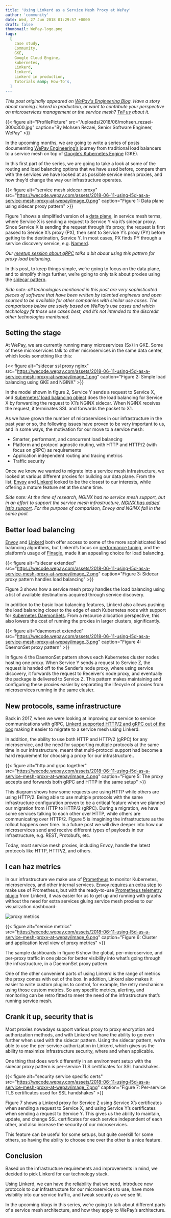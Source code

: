 ```yaml
---
title: 'Using Linkerd as a Service Mesh Proxy at WePay'
author: 'community'
date: Wed, 27 Jun 2018 01:29:57 +0000
draft: false
thumbnail: WePay-logo.png
tags:
  [
    case study,
    Community,
    GKE,
    Google Cloud Engine,
    kubernetes,
    Linkerd,
    linkerd,
    Linkerd in production,
    Tutorials &amp; How-To's,
  ]
---
```


*This post originally appeared on [WePay's Engineering Blog](https://wecode.wepay.com/posts/using-l5d-as-a-service-mesh-proxy-at-wepay). Have a story about running Linkerd in production, or want to contribute your perspective on microservices management or the service mesh? [Tell us](https://docs.google.com/forms/d/1hZujOuwOFMlU_1e15-r7M6nJKMFUHYTJW2xj4i2IxPU/edit) about it.*

{{< figure alt="ProfilePicture" src="/uploads/2018/06/mohsen_rezaei-300x300.jpg" caption="By Mohsen Rezaei, Senior Software Engineer, WePay" >}}

In the upcoming months, we are going to write a series of posts documenting [WePay Engineering’s](https://wecode.wepay.com/) journey from traditional load balancers to a service mesh on top of [Google’s Kubernetes Engine](https://cloud.google.com/kubernetes-engine/) (GKE). 

In this first part of the series, we are going to take a look at some of the routing and load balancing options that we have used before, compare them with the services we have looked at as possible service mesh proxies, and how they’d change the way our infrastructure operates. 

{{< figure alt="service mesh sidecar proxy" src="https://wecode.wepay.com/assets/2018-06-11-using-l5d-as-a-service-mesh-proxy-at-wepay/image_0.png" caption="Figure 1: Data plane using sidecar proxy pattern" >}}

Figure 1 shows a simplified version of a [data plane](https://medium.com/microservices-learning/understanding-microservices-communication-and-service-mesh-e888d1adc41), in service mesh terms, where Service X is sending a request to Service Y via it’s sidecar proxy. Since Service X is sending the request through it’s proxy, the request is first passed to Service X’s proxy (PX), then sent to Service Y’s proxy (PY) before getting to the destination, Service Y. In most cases, PX finds PY through a service discovery service, e.g. [Namerd](https://linkerd.io/advanced/namerd/). 

_Our [meetup session about gRPC](https://youtu.be/8KWmNw9jQ04?t=28m59s) talks a bit about using this pattern for proxy load balancing._

In this post, to keep things simple, we’re going to focus on the data plane, and to simplify things further, we’re going to only talk about proxies using the [sidecar pattern](https://docs.microsoft.com/en-us/azure/architecture/patterns/sidecar). 

_Side note: all technologies mentioned in this post are very sophisticated pieces of software that have been written by talented engineers and open sourced to be available for other companies with similar use cases. The comparisons below are solely based on WePay’s use cases and which technology fit those use cases best, and it’s not intended to the discredit other technologies mentioned._

## Setting the stage

At WePay, we are currently running many microservices (Sx) in GKE. Some of these microservices talk to other microservices in the same data center, which looks something like this:

{<< figure alt="sidecar ssl proxy nginx" src="https://wecode.wepay.com/assets/2018-06-11-using-l5d-as-a-service-mesh-proxy-at-wepay/image_1.png" caption="Figure 2: Simple load balancing using GKE and NGINX" >}}

In the model shown in figure 2, Service Y sends a request to Service X, and [Kubernetes’ load balancing object](https://kubernetes.io/docs/concepts/services-networking/service/) does the load balancing for Service X by forwarding the request to X1’s NGINX sidecar. When NGINX receives the request, it terminates SSL and forwards the packet to X1. 

As we have grown the number of microservices in our infrastructure in the past year or so, the following issues have proven to be very important to us, and in some ways, the motivation for our move to a service mesh:

- Smarter, performant, and concurrent load balancing
- Platform and protocol agnostic routing, with HTTP and HTTP/2 (with focus on gRPC) as requirements
- Application independent routing and tracing metrics
- Traffic security

Once we knew we wanted to migrate into a service mesh infrastructure, we looked at various different proxies for building our data plane. From the list, [Envoy](https://www.envoyproxy.io/) and [Linkerd](https://linkerd.io/) looked to be the closest to our interests, while offering a mature feature set at the same time.

_Side note: At the time of research, NGINX had no service mesh support, but in an effort to support the service mesh infrastructure, [NGINX has added Istio support](https://www.nginx.com/press/implementation-nginx-as-service-proxy-istio/). For the purpose of comparison, Envoy and NGINX fall in the same pool._

## Better load balancing

[Envoy](https://www.envoyproxy.io/docs/envoy/latest/intro/arch_overview/load_balancing) and [Linkerd](https://buoyant.io/2016/03/16/beyond-round-robin-load-balancing-for-latency/) both offer access to some of the more sophisticated load balancing algorithms, but Linkerd’s focus on [performance](https://blog.buoyant.io/2017/01/31/making-things-faster-by-adding-more-steps/)[ tuning](https://blog.buoyant.io/2017/01/31/making-things-faster-by-adding-more-steps/), and the platform’s usage of [Finagle](https://twitter.github.io/finagle/), made it an appealing choice for load balancing. 

{{< figure alt="sidecar extended" src="https://wecode.wepay.com/assets/2018-06-11-using-l5d-as-a-service-mesh-proxy-at-wepay/image_2.png" caption="Figure 3: Sidecar proxy pattern handles load balancing" >}}

Figure 3 shows how a service mesh proxy handles the load balancing using a list of available destinations acquired through service discovery.

In addition to the basic load balancing features, Linkerd also allows pushing the load balancing closer to the edge of each Kubernetes node with support for [Kubernetes DaemonSets](https://kubernetes.io/docs/concepts/workloads/controllers/daemonset/). From a resource allocation perspective, this also lowers the cost of running the proxies in larger clusters, significantly. 

{{< figure alt="daemonset extended" src="https://wecode.wepay.com/assets/2018-06-11-using-l5d-as-a-service-mesh-proxy-at-wepay/image_3.png" caption="Figure 4: DaemonSet proxy pattern" >}}

In figure 4 the DaemonSet pattern shows each Kubernetes cluster nodes hosting one proxy. When Service Y sends a request to Service Z, the request is handed off to the Sender’s node proxy, where using service discovery, it forwards the request to Receiver’s node proxy, and eventually the package is delivered to Service Z. This pattern makes maintaining and configuring these proxies easier by separating the lifecycle of proxies from microservices running in the same cluster.

## New protocols, same infrastructure

Back in 2017, when we were looking at improving our service to service communications with gRPC, [Linkerd supported HTTP/2 and gRPC out of the box](https://buoyant.io/2017/01/10/http2-grpc-and-linkerd/) making it easier to migrate to a service mesh using Linkerd.

In addition, the ability to use both HTTP and HTTP/2 (gRPC) for any microservice, and the need for supporting multiple protocols at the same time in our infrastructure, meant that multi-protocol support had become a hard requirement for choosing a proxy for our infrastructure.. 

{{< figure alt="http and grpc together" src="https://wecode.wepay.com/assets/2018-06-11-using-l5d-as-a-service-mesh-proxy-at-wepay/image_4.png" caption="Figure 5: The proxy accepts and forwards both gRPC and HTTP in the same setup" >}}

This diagram shows how some requests are using HTTP while others are using HTTP/2. Being able to use multiple protocols with the same infrastructure configuration proven to be a critical feature when we planned our migration from HTTP to HTTP/2 (gRPC). During a migration, we have some services talking to each other over HTTP, while others are communicating over HTTP/2. Figure 5 is imagining the infrastructure as the rollout happens over time. In a future post we will dive deeper into how our microservices send and receive different types of payloads in our infrastructure, e.g. REST, Protobufs, etc.

Today, most service mesh proxies, including Envoy, handle the latest protocols like HTTP, HTTP/2, and others.

## I can haz metrics

In our infrastructure we make use of [Prometheus](https://prometheus.io/) to monitor Kubernetes, microservices, and other internal services. [Envoy requires an extra step](https://www.datawire.io/faster/ambassador-prometheus/) to make use of Prometheus, but with the ready-to-use [Prometheus telemetry plugin](https://linkerd.io/administration/telemetry/) from Linkerd, it was easier for us to get up and running with graphs without the need for extra services gluing service mesh proxies to our visualization dashboard: 

![proxy metrics](https://wecode.wepay.com/assets/2018-06-11-using-l5d-as-a-service-mesh-proxy-at-wepay/image_5.png) 

{{< figure alt="service metrics" src="https://wecode.wepay.com/assets/2018-06-11-using-l5d-as-a-service-mesh-proxy-at-wepay/image_6.png" caption="Figure 6: Cluster and application level view of proxy metrics" >}}

The sample dashboards in figure 6 show the global, per-microservice, and per-proxy traffic in one place for better visibility into what’s going through the infrastructure, in a DaemonSet proxy pattern.

One of the other convenient parts of using Linkerd is the range of metrics the proxy comes with out of the box. In addition, Linkerd also makes it easier to write custom plugins to control, for example, the retry mechanism using those custom metrics. So any specific metrics, alerting, and monitoring can be retro fitted to meet the need of the infrastructure that’s running service mesh.

## Crank it up, security that is

Most proxies nowadays support various proxy to proxy encryption and authorization methods, and with Linkerd we have the ability to go even further when used with the sidecar pattern. Using the sidecar pattern, we’re able to use the per-service authorization in Linkerd, which gives us the ability to maximize infrastructure security, where and when applicable.

One thing that does work differently in an environment setup with the sidecar proxy pattern is per-service TLS certificates for SSL handshakes. 

{{< figure alt="security service specific certs" src="https://wecode.wepay.com/assets/2018-06-11-using-l5d-as-a-service-mesh-proxy-at-wepay/image_7.png" caption="Figure 7: Per-service TLS certificates used for SSL handshakes" >}}

Figure 7 shows a Linkerd proxy for Service Z using Service X’s certificates when sending a request to Service X, and using Service Y’s certificates when sending a request to Service Y. This gives us the ability to maintain, update, and change SSL certificates for each service independent of each other, and also increase the security of our microservices.

This feature can be useful for some setups, but quite overkill for some others, so having the ability to choose one over the other is a nice feature.

## Conclusion

Based on the infrastructure requirements and improvements in mind, we decided to pick Linkerd for our technology stack.

Using Linkerd, we can have the reliability that we need, introduce new protocols to our infrastructure for our microservices to use, have more visibility into our service traffic, and tweak security as we see fit.

In the upcoming blogs in this series, we’re going to talk about different parts of a service mesh architecture, and how they apply to WePay’s architecture.
